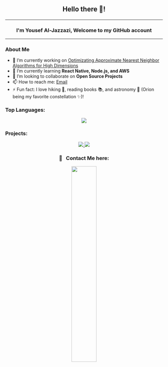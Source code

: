 ## <p align="center"> Hello there 👋! </p>

---

### <p align="center"> I'm Yousef Al-Jazzazi, Welcome to my GitHub account  </p>
<p align="center"> 
  <!-- <img src="https://cdn.svgator.com/images/2021/10/solar-system-animation.svg" width="600"> -->
</p>

---

### About Me

- 🔭 I’m currently working on [Optimizating Approximate Nearest Neighbor Algorithms for High Dimensions](https://github.com/Zetta56/Summer2024-Research)
- 🌱 I’m currently learning **React Native, Node.js, and AWS**
- 👯 I’m looking to collaborate on **Open Source Projects**
- 📫 How to reach me: [Email](ya2225@nyu.edu)
- ⚡ Fun fact: I love hiking 🥾, reading books 📚, and astronomy 🌌 (Orion being my favorite constellation ✨)!


### Top Languages:

<p align="center">
  <img src="https://github-readme-stats.vercel.app/api/top-langs/?username=Al-Jazzazi&layout=compact&theme=radical">
</p>

### Projects:

<p align="center">
  <a href="https://github.com/Al-Jazzazi/Microprocessor-Implementation-VHDL">
    <img src="https://github-readme-stats.vercel.app/api/pin/?username=Al-Jazzazi&repo=Microprocessor-Implementation-VHDL&theme=radical">
    
  </a>
    <a href="https://github.com/Al-Jazzazi/Summer2024-Research">
    <img src="https://github-readme-stats.vercel.app/api/pin/?username=Al-Jazzazi&repo=Summer2024-Research&theme=radical">
  </a>
</p>


### <p align="center"> 💭 &nbsp; **Contact Me here:** </p>

<p align="center"><a  href="https://www.linkedin.com/in/yousef-al-jazzazi"><img width="40%" src="https://cdn.svgator.com/images/2021/08/Linked-in-logo-animation.gif" /></a></p>

<br/>


<!--
**Al-Jazzazi/Al-Jazzazi** is a ✨ _special_ ✨ repository because its `README.md` (this file) appears on your GitHub profile.

Here are some ideas to get you started:

- 🔭 I’m currently working on ...
- 🌱 I’m currently learning ...
- 👯 I’m looking to collaborate on ...
- 🤔 I’m looking for help with ...
- 💬 Ask me about ...
- 📫 How to reach me: ...
- 😄 Pronouns: ...
- ⚡ Fun fact: ...
-->
